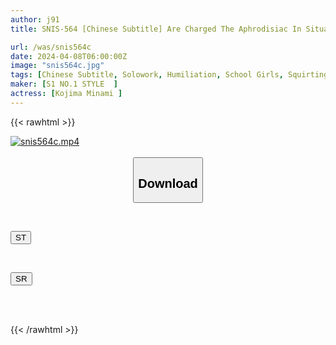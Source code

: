 ```yaml
---
author: j91
title: SNIS-564 [Chinese Subtitle] Are Charged The Aphrodisiac In Situations That Do Not Put Out Even Voice At The Library And Jerky Spasms And Bishabisha And While Blowing Saddle Tide Spree Sensitive School Girls Kojima Minami

url: /was/snis564c
date: 2024-04-08T06:00:00Z
image: "snis564c.jpg"
tags: [Chinese Subtitle, Solowork, Humiliation, School Girls, Squirting, Cuckold, Risky Mosaic	]
maker: [S1 NO.1 STYLE  ]
actress: [Kojima Minami ]
---
```



{{< rawhtml >}}

<div class="video" data-videoid="wOxxoaQwwLuPlB">
    <a href="javascript:;">
        <img src="/was/snis564c/snis564c.jpg" width="WIDTH" height="HEIGHT" alt="snis564c.mp4" loading="lazy">
    </a>
</div>

<script type="text/javascript" src="https://j91.asia/asset/on-demand-st.js"></script>

<br>
  <link rel="stylesheet" href="https://j91.asia/asset/bs5.css">
  
  <center>
  <button class="btn btn-primary" type="button" data-bs-toggle="collapse" data-bs-target=".multi-collapse" aria-expanded="false" aria-controls="multiCollapseExample1 multiCollapseExample2"><h2>Download</h2></button></center>
</p>
<div class="row">
  <div class="col">
    <div class="collapse multi-collapse" id="multiCollapseExample1">
      <div class="card card-body">
	      	      <br>
<div class="buttons">  
<p><a href="https://streamtape.to/v/wOxxoaQwwLuPlB" target="_blank"><button class="btn-hover color-3"><i class="fa fa-download"></i> ST</button></a></p></div>
    </div>
  </div>
</div>
  <div class="col">
    <div class="collapse multi-collapse" id="multiCollapseExample2">
      <div class="card card-body">
	      <br>
<div class="buttons">
<p><a href="https://rubystm.com/8hkzect700ss" target="_blank"><button class="btn-hover color-9"><i class="fa fa-download"></i> SR</button></a></p></div>
<br><br>
      </div>
    </div>
  </div>
</div>

{{< /rawhtml >}}